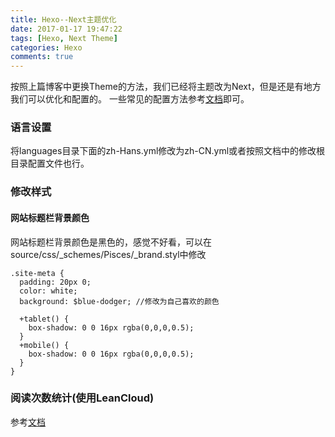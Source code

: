 ```yaml
---
title: Hexo--Next主题优化
date: 2017-01-17 19:47:22
tags: [Hexo, Next Theme]
categories: Hexo
comments: true
---
```

按照上篇博客中更换Theme的方法，我们已经将主题改为Next，但是还是有地方我们可以优化和配置的。
一些常见的配置方法参考[文档](http://theme-next.iissnan.com/getting-started.html)即可。
### 语言设置
将languages目录下面的zh-Hans.yml修改为zh-CN.yml或者按照文档中的修改根目录配置文件也行。
### 修改样式
#### 网站标题栏背景颜色
网站标题栏背景颜色是黑色的，感觉不好看，可以在source/css/_schemes/Pisces/_brand.styl中修改
```
.site-meta {
  padding: 20px 0;
  color: white;
  background: $blue-dodger; //修改为自己喜欢的颜色

  +tablet() {
    box-shadow: 0 0 16px rgba(0,0,0,0.5);
  }
  +mobile() {
    box-shadow: 0 0 16px rgba(0,0,0,0.5);
  }
}
```
### 阅读次数统计(使用LeanCloud)
参考[文档](http://theme-next.iissnan.com/third-party-services.html)
